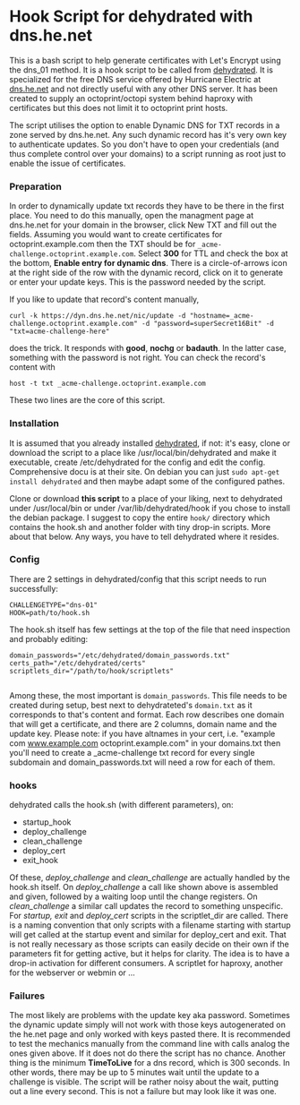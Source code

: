 # Hook Script for dehydrated with dns.he.net

This is a bash script to help generate certificates with Let's Encrypt using the dns_01 method. It is a hook script to be called from [dehydrated](https://github.com/dehydrated-io/dehydrated). It is specialized for the free DNS service offered by Hurricane Electric at [dns.he.net](dns.he.net) and not directly useful with any other DNS server. It has been created to supply an octoprint/octopi system behind haproxy with certificates but this does not limit it to octoprint print hosts.

The script utilises the option to enable Dynamic DNS for TXT records in a zone served by dns.he.net. Any such dynamic record has it's very own key to authenticate updates. So you don't have to open your credentials (and thus complete control over your domains) to a script running as root just to enable the issue of certificates. 

### Preparation

In order to dynamically update txt records they have to be there in the first place. You need to do this manually, open the managment page at dns.he.net for your domain in the browser, click New TXT and fill out the fields. Assuming you would want to create certificates for octoprint.example.com then the TXT should be for 
``_acme-challenge.octoprint.example.com``. Select **300** for TTL and check the box at the bottom, **Enable entry for dynamic dns**. There is a circle-of-arrows icon at the right side of the row with the dynamic record, click on it to generate or enter your update keys. This is the password needed by the script.

If you like to update that record's content manually, 
```
curl -k https://dyn.dns.he.net/nic/update -d "hostname=_acme-challenge.octoprint.example.com" -d "password=superSecret16Bit" -d "txt=acme-challenge-here" 
``` 
does the trick. It responds with **good**, **nochg** or **badauth**. In the latter case, something with the password is not right. 
You can check the record's content with 
```
host -t txt _acme-challenge.octoprint.example.com
```
These two lines are the core of this script.

### Installation

It is assumed that you already installed [dehydrated](https://github.com/dehydrated-io/dehydrated), if not: it's easy, clone or download the script to a place like /usr/local/bin/dehydrated and make it executable, create /etc/dehydrated for the config and edit the config. Comprehensive docu is at their site. On debian you can just ``sudo apt-get install dehydrated`` and then maybe adapt some of the configured pathes. 

Clone or download **this script** to a place of your liking, next to dehydrated under /usr/local/bin or under /var/lib/dehydrated/hook if you chose to install the debian package. I suggest to copy the entire ``hook/`` directory which contains the hook.sh and another folder with tiny drop-in scripts. More about that below. Any ways, you have to tell dehydrated where it resides.

### Config

There are 2 settings in dehydrated/config that this script needs to run successfully:
```
CHALLENGETYPE="dns-01" 
HOOK=path/to/hook.sh
```
The hook.sh itself has few settings at the top of the file that need inspection and probably editing:
```
domain_passwords="/etc/dehydrated/domain_passwords.txt"
certs_path="/etc/dehydrated/certs"
scriptlets_dir="/path/to/hook/scriptlets"
 
```
Among these, the most important is ``domain_passwords``. This file needs to be created during setup, best next to dehydrateted's ``domain.txt`` as it corresponds to that's content and format. 
Each row describes one domain that will get a certificate, and there are 2 columns, domain name and the update key. 
Please note: if you have altnames in your cert, i.e. "example com www.example.com octoprint.example.com" in your domains.txt then you'll need to create a \_acme-challenge txt record for every single subdomain and domain_passwords.txt will need a row for each of them.


### hooks

dehydrated calls the hook.sh (with different parameters), on: 
- startup_hook
- deploy_challenge
- clean_challenge
- deploy_cert
- exit_hook

Of these, *deploy_challenge* and *clean_challenge* are actually handled by the hook.sh itself. On *deploy_challenge* a call like shown above is assembled and given, followed by a waiting loop until the change registers. On *clean_challenge* a similar call updates the record to something unspecific. 
For *startup, exit* and *deploy_cert* scripts in the scriptlet_dir are called. There is a naming convention that only scripts with a filename starting with startup will get called at the startup event and similar for deploy_cert and exit. That is not really necessary as those scripts can easily decide on their own if the parameters fit for getting active, but it helps for clarity. 
The idea is to have a drop-in activation for different consumers. A scriptlet for haproxy, another for the webserver or webmin or ...


### Failures
The most likely are problems with the update key aka password. Sometimes the dynamic update simply will not work with those keys autogenerated on the he.net page and only worked with keys pasted there. It is recommended to test the mechanics manually from the command line with calls analog the ones given above. If it does not do there the script has no chance.
Another thing is the minimum **TimeToLive** for a dns record, which is 300 seconds. In other words, there may be up to 5 minutes wait until the update to a challenge is visible. The script will be rather noisy about the wait, putting out a line every second.  This is not a failure but may look like it was one. 



